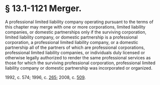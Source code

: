 # § 13.1-1121 Merger.

<p>A professional limited liability company operating pursuant to the terms of this chapter may merge with one or more corporations, limited liability companies, or domestic partnerships only if the surviving corporation, limited liability company, or domestic partnership is a professional corporation, a professional limited liability company, or a domestic partnership all of the partners of which are professional corporations, professional limited liability companies, or individuals duly licensed or otherwise legally authorized to render the same professional services as those for which the surviving professional corporation, professional limited liability company or domestic partnership was incorporated or organized.</p><p>1992, c. 574; 1996, c. <a href='http://lis.virginia.gov/cgi-bin/legp604.exe?961+ful+CHAP0265'>265</a>; 2008, c. <a href='http://lis.virginia.gov/cgi-bin/legp604.exe?081+ful+CHAP0509'>509</a>.</p>